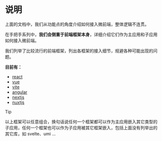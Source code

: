 # 说明

上面的文档中，我们从功能点的角度介绍如何接入微前端，整体逻辑不连贯。

在手把手系列中，**我们会侧重于前端框架本身**，详细介绍它们作为主应用和子应用如何接入微前端。

我们列举了比较流行的前端框架，列出各框架的接入细节，规避各种可能出现的问题。

**目前有：**
- [react](/zh-cn/framework/react)
- [vue](/zh-cn/framework/vue)
- [vite](/zh-cn/framework/vite)
- [angular](/zh-cn/framework/angular)
- [nextjs](/zh-cn/framework/nextjs)
- [nuxtjs](/zh-cn/framework/nuxtjs)

> [!TIP]
> 以上框架可以任意组合，换句话说任何一个框架都可以作为主应用嵌入其它类型的子应用，任何一个框架也可以作为子应用被其它框架嵌入，包括上面没有列举出的其它库，如 svelte、umi ...
